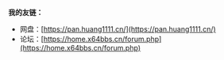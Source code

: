**我的友链：**

- 网盘：[https://pan.huang1111.cn/](https://pan.huang1111.cn/)
- 论坛：[https://home.x64bbs.cn/forum.php](https://home.x64bbs.cn/forum.php)
